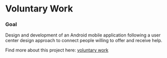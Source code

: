 <h1>Voluntary Work</h1>

<h3>Goal</h3>
<p>Design and development of an Android mobile application following a user center design approach to connect people willing to offer and receive help.<p>

<p>Find more about this project here: <a href="https://yerai.me/projects/voluntary-work.html">voluntary work</a><p>
